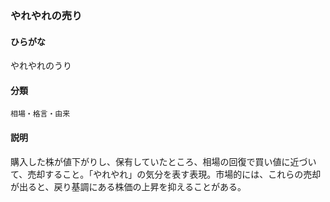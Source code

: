 <div style="display:none;">

## [あ行](securities-terms?id=あ行)
## [か行](securities-terms?id=か行)
## [さ行](securities-terms?id=さ行)
## [た行](securities-terms?id=た行)
## [な行](securities-terms?id=な行)
## [は行](securities-terms?id=は行)
## [ま行](securities-terms?id=ま行)
## [や行](securities-terms?id=や行)

</div>

### やれやれの売り

#### ひらがな

やれやれのうり

#### 分類

`相場・格言・由来`

#### 説明

購入した株が値下がりし、保有していたところ、相場の回復で買い値に近づいて、売却すること。「やれやれ」の気分を表す表現。市場的には、これらの売却が出ると、戻り基調にある株価の上昇を抑えることがある。

<div style="display:none;">

## [ら行](securities-terms?id=ら行)
## [わ行](securities-terms?id=わ行)
## [英数字・記号](securities-terms?id=英数字・記号)

</div>

